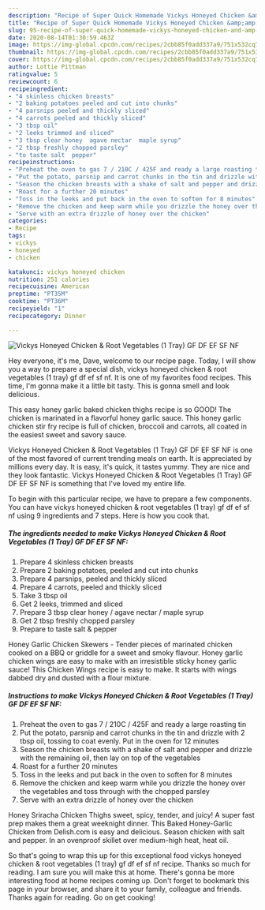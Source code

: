 ```yaml
---
description: "Recipe of Super Quick Homemade Vickys Honeyed Chicken &amp;amp; Root Vegetables (1 Tray) GF DF EF SF NF"
title: "Recipe of Super Quick Homemade Vickys Honeyed Chicken &amp;amp; Root Vegetables (1 Tray) GF DF EF SF NF"
slug: 95-recipe-of-super-quick-homemade-vickys-honeyed-chicken-and-amp-root-vegetables-1-tray-gf-df-ef-sf-nf
date: 2020-08-14T01:30:59.463Z
image: https://img-global.cpcdn.com/recipes/2cbb85f0add337a9/751x532cq70/vickys-honeyed-chicken-root-vegetables-1-tray-gf-df-ef-sf-nf-recipe-main-photo.jpg
thumbnail: https://img-global.cpcdn.com/recipes/2cbb85f0add337a9/751x532cq70/vickys-honeyed-chicken-root-vegetables-1-tray-gf-df-ef-sf-nf-recipe-main-photo.jpg
cover: https://img-global.cpcdn.com/recipes/2cbb85f0add337a9/751x532cq70/vickys-honeyed-chicken-root-vegetables-1-tray-gf-df-ef-sf-nf-recipe-main-photo.jpg
author: Lottie Pittman
ratingvalue: 5
reviewcount: 6
recipeingredient:
- "4 skinless chicken breasts"
- "2 baking potatoes peeled and cut into chunks"
- "4 parsnips peeled and thickly sliced"
- "4 carrots peeled and thickly sliced"
- "3 tbsp oil"
- "2 leeks trimmed and sliced"
- "3 tbsp clear honey  agave nectar  maple syrup"
- "2 tbsp freshly chopped parsley"
- "to taste salt  pepper"
recipeinstructions:
- "Preheat the oven to gas 7 / 210C / 425F and ready a large roasting tin"
- "Put the potato, parsnip and carrot chunks in the tin and drizzle with 2 tbsp oil, tossing to coat evenly. Put in the oven for 12 minutes"
- "Season the chicken breasts with a shake of salt and pepper and drizzle with the remaining oil, then lay on top of the vegetables"
- "Roast for a further 20 minutes"
- "Toss in the leeks and put back in the oven to soften for 8 minutes"
- "Remove the chicken and keep warm while you drizzle the honey over the vegetables and toss through with the chopped parsley"
- "Serve with an extra drizzle of honey over the chicken"
categories:
- Recipe
tags:
- vickys
- honeyed
- chicken

katakunci: vickys honeyed chicken 
nutrition: 251 calories
recipecuisine: American
preptime: "PT35M"
cooktime: "PT36M"
recipeyield: "1"
recipecategory: Dinner

---
```



![Vickys Honeyed Chicken &amp; Root Vegetables (1 Tray) GF DF EF SF NF](https://img-global.cpcdn.com/recipes/2cbb85f0add337a9/751x532cq70/vickys-honeyed-chicken-root-vegetables-1-tray-gf-df-ef-sf-nf-recipe-main-photo.jpg)

Hey everyone, it's me, Dave, welcome to our recipe page. Today, I will show you a way to prepare a special dish, vickys honeyed chicken &amp; root vegetables (1 tray) gf df ef sf nf. It is one of my favorites food recipes. This time, I'm gonna make it a little bit tasty. This is gonna smell and look delicious.

This easy honey garlic baked chicken thighs recipe is so GOOD! The chicken is marinated in a flavorful honey garlic sauce. This honey garlic chicken stir fry recipe is full of chicken, broccoli and carrots, all coated in the easiest sweet and savory sauce.

Vickys Honeyed Chicken &amp; Root Vegetables (1 Tray) GF DF EF SF NF is one of the most favored of current trending meals on earth. It is appreciated by millions every day. It is easy, it's quick, it tastes yummy. They are nice and they look fantastic. Vickys Honeyed Chicken &amp; Root Vegetables (1 Tray) GF DF EF SF NF is something that I've loved my entire life.


To begin with this particular recipe, we have to prepare a few components. You can have vickys honeyed chicken &amp; root vegetables (1 tray) gf df ef sf nf using 9 ingredients and 7 steps. Here is how you cook that.

<!--inarticleads1-->

##### The ingredients needed to make Vickys Honeyed Chicken &amp; Root Vegetables (1 Tray) GF DF EF SF NF:

1. Prepare 4 skinless chicken breasts
1. Prepare 2 baking potatoes, peeled and cut into chunks
1. Prepare 4 parsnips, peeled and thickly sliced
1. Prepare 4 carrots, peeled and thickly sliced
1. Take 3 tbsp oil
1. Get 2 leeks, trimmed and sliced
1. Prepare 3 tbsp clear honey / agave nectar / maple syrup
1. Get 2 tbsp freshly chopped parsley
1. Prepare to taste salt &amp; pepper


Honey Garlic Chicken Skewers - Tender pieces of marinated chicken cooked on a BBQ or griddle for a sweet and smoky flavour. Honey garlic chicken wings are easy to make with an irresistible sticky honey garlic sauce! This Chicken Wings recipe is easy to make. It starts with wings dabbed dry and dusted with a flour mixture. 

<!--inarticleads2-->

##### Instructions to make Vickys Honeyed Chicken &amp; Root Vegetables (1 Tray) GF DF EF SF NF:

1. Preheat the oven to gas 7 / 210C / 425F and ready a large roasting tin
1. Put the potato, parsnip and carrot chunks in the tin and drizzle with 2 tbsp oil, tossing to coat evenly. Put in the oven for 12 minutes
1. Season the chicken breasts with a shake of salt and pepper and drizzle with the remaining oil, then lay on top of the vegetables
1. Roast for a further 20 minutes
1. Toss in the leeks and put back in the oven to soften for 8 minutes
1. Remove the chicken and keep warm while you drizzle the honey over the vegetables and toss through with the chopped parsley
1. Serve with an extra drizzle of honey over the chicken


Honey Sriracha Chicken Thighs sweet, spicy, tender, and juicy! A super fast prep makes them a great weeknight dinner. This Baked Honey-Garlic Chicken from Delish.com is easy and delicious. Season chicken with salt and pepper. In an ovenproof skillet over medium-high heat, heat oil. 

So that's going to wrap this up for this exceptional food vickys honeyed chicken &amp; root vegetables (1 tray) gf df ef sf nf recipe. Thanks so much for reading. I am sure you will make this at home. There's gonna be more interesting food at home recipes coming up. Don't forget to bookmark this page in your browser, and share it to your family, colleague and friends. Thanks again for reading. Go on get cooking!
